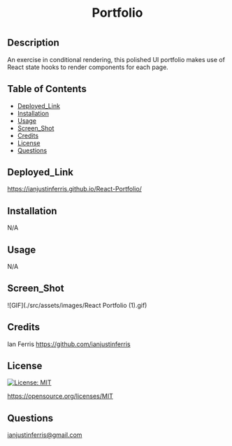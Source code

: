 # <h1 align="center">  Portfolio <h1>

## Description

An exercise in conditional rendering, this polished UI portfolio makes use of React state hooks to render components for each page.

## Table of Contents 

- [Deployed_Link](#Deployed_Link)
- [Installation](#Installation)
- [Usage](#Usage)
- [Screen_Shot](#Screen_Shot)
- [Credits](#Credits)
- [License](#License)
- [Questions](#Questions)

## Deployed_Link

https://ianjustinferris.github.io/React-Portfolio/

## Installation

N/A

## Usage

N/A

## Screen_Shot

![GIF](./src/assets/images/React Portfolio (1).gif)

## Credits

Ian Ferris https://github.com/ianjustinferris

## License

[![License: MIT](https://img.shields.io/badge/License-MIT-yellow.svg)](https://opensource.org/licenses/MIT)

https://opensource.org/licenses/MIT

## Questions

ianjustinferris@gmail.com